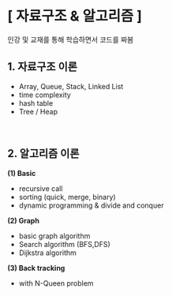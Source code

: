 # [ 자료구조 & 알고리즘 ]


인강 및 교재를 통해 학습하면서 코드를 짜봄

## 1. 자료구조 이론
- Array, Queue, Stack, Linked List
- time complexity
- hash table
- Tree / Heap 
</br>

## 2. 알고리즘 이론
**(1) Basic**
- recursive call
- sorting (quick, merge, binary)
- dynamic programming & divide and conquer

**(2) Graph**
- basic graph algorithm
- Search algorithm (BFS,DFS)
- Dijkstra algorithm

**(3) Back tracking**
- with N-Queen problem
